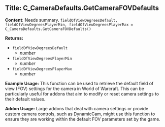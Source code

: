 ## Title: C_CameraDefaults.GetCameraFOVDefaults

**Content:**
Needs summary.
`fieldOfViewDegreesDefault, fieldOfViewDegreesPlayerMin, fieldOfViewDegreesPlayerMax = C_CameraDefaults.GetCameraFOVDefaults()`

**Returns:**
- `fieldOfViewDegreesDefault`
  - *number*
- `fieldOfViewDegreesPlayerMin`
  - *number*
- `fieldOfViewDegreesPlayerMax`
  - *number*

**Example Usage:**
This function can be used to retrieve the default field of view (FOV) settings for the camera in World of Warcraft. This can be particularly useful for addons that aim to modify or reset camera settings to their default values.

**Addon Usage:**
Large addons that deal with camera settings or provide custom camera controls, such as DynamicCam, might use this function to ensure they are working within the default FOV parameters set by the game.